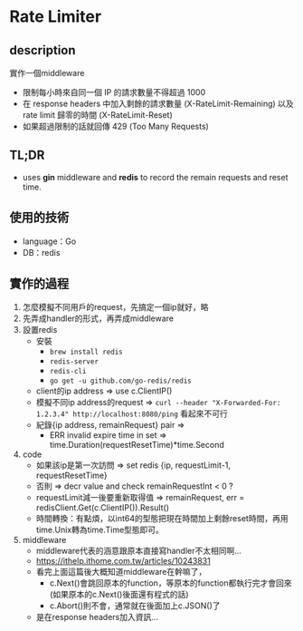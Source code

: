# Rate Limiter

## description

實作一個middleware
* 限制每小時來自同一個 IP 的請求數量不得超過 1000
* 在 response headers 中加入剩餘的請求數量 (X-RateLimit-Remaining) 以及 rate limit 歸零的時間 (X-RateLimit-Reset)
* 如果超過限制的話就回傳 429 (Too Many Requests)

## TL;DR

* uses **gin** middleware and **redis** to record the remain requests and reset time.

## 使用的技術

* language：Go
* DB：redis

## 實作的過程

1. 怎麼模擬不同用戶的request，先搞定一個ip就好，略
2. 先弄成handler的形式，再弄成middleware
3. 設置redis
    * 安裝
        * `brew install redis`
        * `redis-server`
        * `redis-cli`
        * `go get -u github.com/go-redis/redis`
    * client的ip address => use c.ClientIP()
    * 模擬不同ip address的request => `curl --header "X-Forwarded-For: 1.2.3.4" http://localhost:8080/ping` 看起來不可行
    * 紀錄{ip address, remainRequest} pair => 
        * ERR invalid expire time in set => time.Duration(requestResetTime)*time.Second
4. code
    * 如果該ip是第一次訪問 => set redis {ip, requestLimit-1, requestResetTime} 
    * 否則 => decr value and check remainRequestInt < 0 ?
    * requestLimit減一後要重新取得值 => remainRequest, err = redisClient.Get(c.ClientIP()).Result()
    * 時間轉換：有點煩，以int64的型態把現在時間加上剩餘reset時間，再用time.Unix轉為time.Time型態即可。
5. middleware
    * middleware代表的涵意跟原本直接寫handler不太相同啊...
    * https://ithelp.ithome.com.tw/articles/10243831
    * 看完上面這篇後大概知道middleware在幹嘛了，
        * c.Next()會跳回原本的function，等原本的function都執行完才會回來(如果原本的c.Next()後面還有程式的話)
        * c.Abort()則不會，通常就在後面加上c.JSON()了
    * 是在response headers加入資訊...

